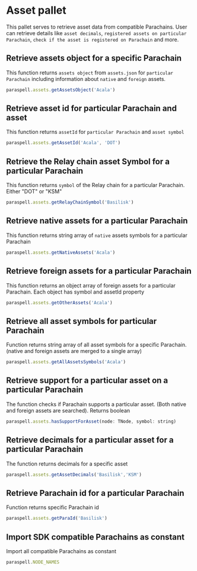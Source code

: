 # Asset pallet
This pallet serves to retrieve asset data from compatible Parachains. User can retrieve details like `asset decimals`, `registered assets on particular Parachain`, `check if the asset is registered on Parachain` and more.

## Retrieve assets object for a specific Parachain
This function returns `assets object` from `assets.json` for `particular Parachain` including information about `native` and `foreign` assets.
```js
paraspell.assets.getAssetsObject('Acala')
```

## Retrieve asset id for particular Parachain and asset
This function returns `assetId` for `particular Parachain` and `asset symbol`
```js
paraspell.assets.getAssetId('Acala', 'DOT')
```
## Retrieve the Relay chain asset Symbol for a particular Parachain
This function returns `symbol` of the Relay chain for a particular Parachain. Either "DOT" or "KSM"
```js
paraspell.assets.getRelayChainSymbol('Basilisk')
```
## Retrieve native assets for a particular Parachain
This function returns string array of `native` assets symbols for a particular Parachain
```js
paraspell.assets.getNativeAssets('Acala')
```
## Retrieve foreign assets for a particular Parachain
This function returns an object array of foreign assets for a particular Parachain. Each object has symbol and assetId property
```js
paraspell.assets.getOtherAssets('Acala')
```
## Retrieve all asset symbols for particular Parachain
Function returns string array of all asset symbols for a specific Parachain. (native and foreign assets are merged to a single array)
```js
paraspell.assets.getAllAssetsSymbols('Acala')
```
## Retrieve support for a particular asset on a particular Parachain
The function checks if Parachain supports a particular asset. (Both native and foreign assets are searched). Returns boolean
```js
paraspell.assets.hasSupportForAsset(node: TNode, symbol: string)
```
## Retrieve decimals for a particular asset for a particular Parachain
The function returns decimals for a specific asset
```js
paraspell.assets.getAssetDecimals('Basilisk','KSM')
```
## Retrieve Parachain id for a particular Parachain
Function returns specific Parachain id
```js
paraspell.assets.getParaId('Basilisk')
```

## Import SDK compatible Parachains as constant
Import all compatible Parachains as constant
```js
paraspell.NODE_NAMES
```
